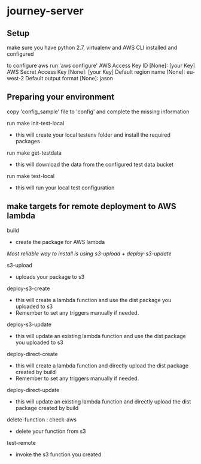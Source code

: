# journey-server

## Setup
make sure you have python 2.7, virtualenv and AWS CLI installed and configured

to configure aws run 'aws configure'
AWS Access Key ID [None]: [your Key]
AWS Secret Access Key [None]: [your Key]
Default region name [None]: eu-west-2
Default output format [None]: jason

## Preparing your environment

copy 'config_sample' file to 'config' and complete the missing information

run make init-test-local
- this will create your local testenv folder and install the required packages

run make get-testdata
- this will download the data from the configured test data bucket

run make test-local
- this will run your local test configuration

## make targets for remote deployment to AWS lambda
build
- create the package for AWS lambda

*Most reliable way to install is using s3-upload + deploy-s3-update*

s3-upload
- uploads your package to s3

deploy-s3-create
- this will create a lambda function and use the dist package you uploaded to s3
- Remember to set any triggers manually if needed.

deploy-s3-update
- this will update an existing lambda function and use the dist package you uploaded to s3

deploy-direct-create
- this will create a lambda function and directly upload the dist package created by build
- Remember to set any triggers manually if needed.

deploy-direct-update
- this will update an existing lambda function and directly upload the dist package created by build

delete-function : check-aws
- delete your function from s3

test-remote
- invoke the s3 function you created

